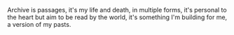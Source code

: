 Archive is passages, it's my life and death, in multiple forms, it's personal to the heart but aim to be read by the world, it's something I'm building for me, a version of my pasts.